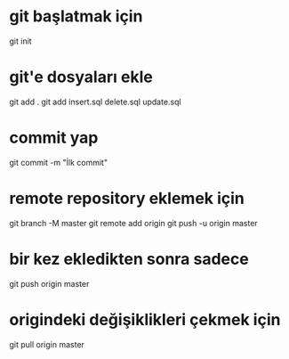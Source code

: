 # git başlatmak için
git init

# git'e dosyaları ekle
git add .
git add insert.sql delete.sql update.sql

# commit yap
git commit -m "İlk commit"

# remote repository eklemek için
git branch -M master
git remote add origin <github url>
git push -u origin master

# bir kez ekledikten sonra sadece
git push origin master

# origindeki değişiklikleri çekmek için
git pull origin master